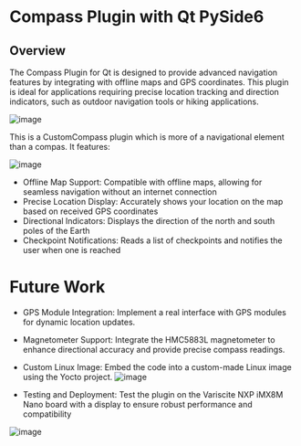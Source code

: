 # Compass Plugin with Qt PySide6

## Overview
The Compass Plugin for Qt is designed to provide advanced navigation features by integrating with offline maps and GPS coordinates. This plugin is ideal for applications requiring precise location tracking and direction indicators, such as outdoor navigation tools or hiking applications.

![image](https://github.com/user-attachments/assets/b8a85cd1-1764-48e7-a15e-6c58457e2652)

This is a CustomCompass plugin which is more of a navigational element than a compas. It features:

![image](https://github.com/user-attachments/assets/a289b37e-ede9-4d65-b6ac-08ea87110ac9)


- Offline Map Support: Compatible with offline maps, allowing for seamless navigation without an internet connection
- Precise Location Display: Accurately shows your location on the map based on received GPS coordinates
- Directional Indicators: Displays the direction of the north and south poles of the Earth
- Checkpoint Notifications: Reads a list of checkpoints and notifies the user when one is reached

# Future Work
- GPS Module Integration: Implement a real interface with GPS modules for dynamic location updates.
- Magnetometer Support: Integrate the HMC5883L magnetometer to enhance directional accuracy and provide precise compass readings.
- Custom Linux Image: Embed the code into a custom-made Linux image using the Yocto project.
![image](https://github.com/user-attachments/assets/11950092-3a11-45b9-b0c7-f5aaeb53f139)

- Testing and Deployment: Test the plugin on the Variscite NXP iMX8M Nano board with a display to ensure robust performance and compatibility

![image](https://github.com/user-attachments/assets/c7641615-60bc-495b-a8af-cd5919178d5f)
